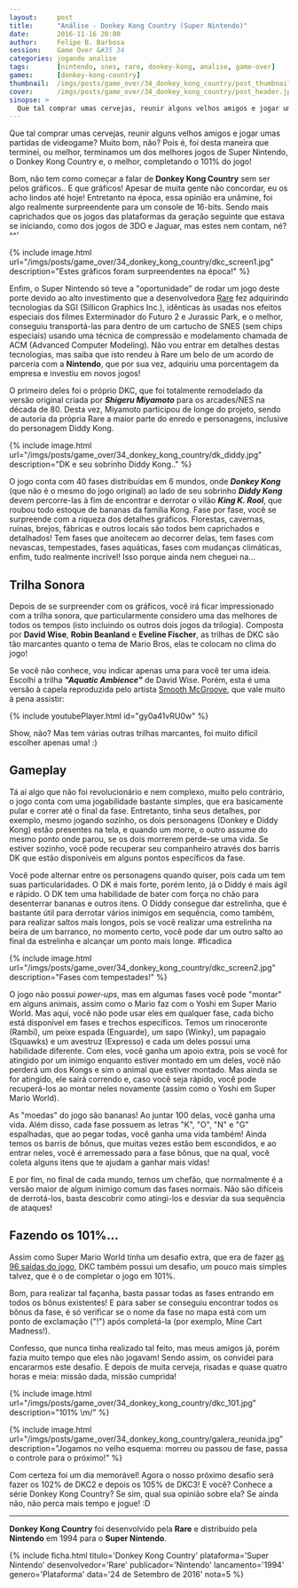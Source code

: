```yaml
---
layout:     post
title:      "Análise - Donkey Kong Country (Super Nintendo)"
date:       2016-11-16 20:00
author:     Felipe B. Barbosa
session:    Game Over &#35 34
categories: jogando analise
tags:       [nintendo, snes, rare, donkey-kong, analise, game-over]
games:      [donkey-kong-country]
thumbnail:  /imgs/posts/game_over/34_donkey_kong_country/post_thumbnail.jpg
cover:      /imgs/posts/game_over/34_donkey_kong_country/post_header.jpg
sinopse: >
  Que tal comprar umas cervejas, reunir alguns velhos amigos e jogar umas partidas de videogame? Muito bom, não? Pois é, foi desta maneira que terminei, ou melhor, terminamos um dos melhores jogos de Super Nintendo, o Donkey Kong Country e, o melhor, completando o 101% do jogo!
---
```

Que tal comprar umas cervejas, reunir alguns velhos amigos e jogar umas partidas de videogame? Muito bom, não? Pois é, foi desta maneira que terminei, ou melhor, terminamos um dos melhores jogos de Super Nintendo, o Donkey Kong Country e, o melhor, completando o 101% do jogo!

Bom, não tem como começar a falar de **Donkey Kong Country** sem ser pelos gráficos.. E que gráficos! Apesar de muita gente não concordar, eu os acho lindos até hoje! Entretanto na época, essa opinião era unâmine, foi algo realmente surpreendente para um console de 16-bits. Sendo mais caprichados que os jogos das plataformas da geração seguinte que estava se iniciando, como dos jogos de 3DO e Jaguar, mas estes nem contam, né? ^^'

{% include image.html
  url="/imgs/posts/game_over/34_donkey_kong_country/dkc_screen1.jpg"
  description="Estes gráficos foram surpreendentes na época!" %}

Enfim, o Super Nintendo só teve a "oportunidade" de rodar um jogo deste porte devido ao alto investimento que a desenvolvedora [Rare](https://www.rare.co.uk/) fez adquirindo tecnologias da SGI (Sillicon Graphics Inc.), idênticas às usadas nos efeitos especiais dos filmes Exterminador do Futuro 2 e Jurassic Park, e o melhor, conseguiu transportá-las para dentro de um cartucho de SNES (sem chips especiais) usando uma técnica de compressão e modelamento chamada de ACM (Advanced Computer Modeling). Não vou entrar em detalhes destas tecnologias, mas saiba que isto rendeu à Rare um belo de um acordo de parceria com a **Nintendo**, que por sua vez, adquiriu uma porcentagem da empresa e investiu em novos jogos!

O primeiro deles foi o próprio DKC, que foi totalmente remodelado da versão original criada por **_Shigeru Miyamoto_** para os arcades/NES na década de 80. Desta vez, Miyamoto participou de longe do projeto, sendo de autoria da própria Rare a maior parte do enredo e personagens, inclusive do personagem Diddy Kong.

{% include image.html
  url="/imgs/posts/game_over/34_donkey_kong_country/dk_diddy.jpg"
  description="DK e seu sobrinho Diddy Kong.." %}

O jogo conta com 40 fases distribuídas em 6 mundos, onde **_Donkey Kong_** (que não é o mesmo do jogo original) ao lado de seu sobrinho **_Diddy Kong_** devem percorre-las à fim de encontrar e derrotar o vilão **_King K. Rool_**, que roubou todo estoque de bananas da família Kong. Fase por fase, você se surpreende com a riqueza dos detalhes gráficos. Florestas, cavernas, ruínas, brejos, fábricas e outros locais são todos bem caprichados e detalhados! Tem fases que anoitecem ao decorrer delas, tem fases com nevascas, tempestades, fases aquáticas, fases com mudanças climáticas, enfim, tudo realmente incrível! Isso porque ainda nem cheguei na...

## Trilha Sonora

Depois de se surpreender com os gráficos, você irá ficar impressionado com a trilha sonora, que particularmente considero uma das melhores de todos os tempos (isto incluindo os outros dois jogos da trilogia). Composta por **David Wise**, **Robin Beanland** e **Eveline Fischer**, as trilhas de DKC são tão marcantes quanto o tema de Mario Bros, elas te colocam no clima do jogo!

Se você não conhece, vou indicar apenas uma para você ter uma ideia. Escolhi a trilha **_"Aquatic Ambience"_** de David Wise. Porém, esta é uma versão à capela reproduzida pelo artista [Smooth McGroove](https://www.youtube.com/channel/UCJvBEEqTaLaKclbCPgIjBSQ), que vale muito à pena assistir:

{% include youtubePlayer.html id="gy0a41vRU0w" %}

Show, não? Mas tem várias outras trilhas marcantes, foi muito difícil escolher apenas uma! :)

## Gameplay

Tá aí algo que não foi revolucionário e nem complexo, muito pelo contrário, o jogo conta com uma jogabilidade bastante simples, que era basicamente pular e correr até o final da fase. Entretanto, tinha seus detalhes, por exemplo, mesmo jogando sozinho, os dois personagens (Donkey e Diddy Kong) estão presentes na tela, e quando um morre, o outro assume do mesmo ponto onde parou, se os dois morrerem perde-se uma vida. Se estiver sozinho, você pode recuperar seu companheiro através dos barris DK que estão disponíveis em alguns pontos específicos da fase.

Você pode alternar entre os personagens quando quiser, pois cada um tem suas particularidades. O DK é mais forte, porém lento, já o Diddy é mais ágil e rápido. O DK tem uma habilidade de bater com força no chão para desenterrar bananas e outros itens. O Diddy consegue dar estrelinha, que é bastante útil para derrotar vários inimigos em sequência, como também, para realizar saltos mais longos, pois se você realizar uma estrelinha na beira de um barranco, no momento certo, você pode dar um outro salto ao final da estrelinha e alcançar um ponto mais longe. #ficadica

{% include image.html
  url="/imgs/posts/game_over/34_donkey_kong_country/dkc_screen2.jpg"
  description="Fases com tempestades!" %}

O jogo não possui *power-ups*, mas em algumas fases você pode "montar" em alguns animais, assim como o Mario faz com o Yoshi em Super Mario World. Mas aqui, você não pode usar eles em qualquer fase, cada bicho está disponível em fases e trechos específicos. Temos um rinoceronte (Rambi), um peixe espada (Enguarde), um sapo (Winky), um papagaio (Squawks) e um avestruz (Expresso) e cada um deles possui uma habilidade diferente. Com eles, você ganha um apoio extra, pois se você for atingido por um inimigo enquanto estiver montado em um deles, você não perderá um dos Kongs e sim o animal que estiver montado. Mas ainda se for atingido, ele sairá correndo e, caso você seja rápido, você pode recuperá-los ao montar neles novamente (assim como o Yoshi em Super Mario World).

As "moedas" do jogo são bananas! Ao juntar 100 delas, você ganha uma vida. Além disso, cada fase possuem as letras "K", "O", "N" e "G" espalhadas, que ao pegar todas, você ganha uma vida também! Ainda temos os barris de bônus, que muitas vezes estão bem escondidos, e ao entrar neles, você é arremessado para a fase bônus, que na qual, você coleta alguns itens que te ajudam a ganhar mais vidas!

E por fim, no final de cada mundo, temos um chefão, que normalmente é a versão maior de algum inimigo comum das fases normais. Não são difíceis de derrotá-los, basta descobrir como atingi-los e desviar da sua sequência de ataques!

## Fazendo os 101%...

Assim como Super Mario World tinha um desafio extra, que era de fazer [as 96 saídas do jogo](/jogando/analise/2015/06/30/analise-super-mario-world-snes.html), DKC também possui um desafio, um pouco mais simples talvez, que é o de completar o jogo em 101%.

Bom, para realizar tal façanha, basta passar todas as fases entrando em todos os bônus existentes! E para saber se conseguiu encontrar todos os bônus da fase, é só verificar se o nome da fase no mapa está com um ponto de exclamação ("!") após completá-la (por exemplo, Mine Cart Madness!).

Confesso, que nunca tinha realizado tal feito, mas meus amigos já, porém fazia muito tempo que eles não jogavam! Sendo assim, os convidei para encararmos este desafio. E depois de muita cerveja, risadas e quase quatro horas e meia: missão dada, missão cumprida!

{% include image.html
  url="/imgs/posts/game_over/34_donkey_kong_country/dkc_101.jpg"
  description="101% \m/" %}

{% include image.html
  url="/imgs/posts/game_over/34_donkey_kong_country/galera_reunida.jpg"
  description="Jogamos no velho esquema: morreu ou passou de fase, passa o controle para o próximo!" %}

Com certeza foi um dia memorável! Agora o nosso próximo desafio será fazer os 102% de DKC2 e depois os 105% de DKC3! E você? Conhece a série Donkey Kong Country? Se sim, qual sua opinião sobre ela? Se ainda não, não perca mais tempo e jogue! :D

---

**Donkey Kong Country** foi desenvolvido pela **Rare** e distribuído pela **Nintendo** em 1994 para o **Super Nintendo**.

{% include ficha.html
  titulo='Donkey Kong Country'
  plataforma='Super Nintendo'
  desenvolvedor='Rare'
  publicador='Nintendo'
  lancamento='1994'
  genero='Plataforma'
  data='24 de Setembro de 2016'
  nota=5 %}
